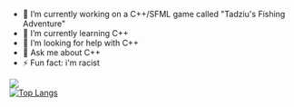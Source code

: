 - 🔭 I’m currently working on a C++/SFML game called "Tadziu's Fishing Adventure"
- 🌱 I’m currently learning C++
- 🤔 I’m looking for help with C++
- 💬 Ask me about C++
- ⚡ Fun fact: i'm racist


![](https://github-readme-stats.vercel.app/api?username=saladtopfive&show_icons=true&theme=calm)\
[![Top Langs](https://github-readme-stats.vercel.app/api/top-langs/?username=saladtopfive&layout=compact&theme=calm)](https://github.com/anuraghazra/github-readme-stats)
